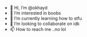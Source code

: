 - 👋 Hi, I’m @okhayd
- 👀 I’m interested in boobs
- 🌱 I’m currently learning how to stfu
- 💞️ I’m looking to collaborate on idk
- 📫 How to reach me ..no lol

<!---
okhayd/okhayd is a ✨ special ✨ repository because its `README.md` (this file) appears on your GitHub profile.
You can click the Preview link to take a look at your changes.
--->
